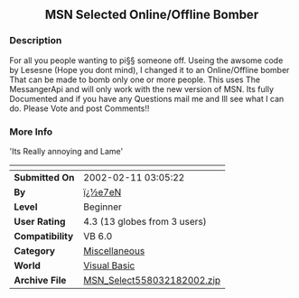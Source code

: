 ﻿<div align="center">

## MSN Selected Online/Offline Bomber


</div>

### Description

For all you people wanting to pi§§ someone off. Useing the awsome code by Lesesne (Hope you dont mind), I changed it to an Online/Offline bomber That can be made to bomb only one or more people. This uses The MessangerApi and will only work with the new version of MSN. Its fully Documented and if you have any Questions mail me and Ill see what I can do. Please Vote and post Comments!!
 
### More Info
 
'Its Really annoying and Lame'


<span>             |<span>
---                |---
**Submitted On**   |2002-02-11 03:05:22
**By**             |[ï¿½e7eN](https://github.com/Planet-Source-Code/PSCIndex/blob/master/ByAuthor/e7en.md)
**Level**          |Beginner
**User Rating**    |4.3 (13 globes from 3 users)
**Compatibility**  |VB 6\.0
**Category**       |[Miscellaneous](https://github.com/Planet-Source-Code/PSCIndex/blob/master/ByCategory/miscellaneous__1-1.md)
**World**          |[Visual Basic](https://github.com/Planet-Source-Code/PSCIndex/blob/master/ByWorld/visual-basic.md)
**Archive File**   |[MSN\_Select558032182002\.zip](https://github.com/Planet-Source-Code/e7en-msn-selected-online-offline-bomber__1-31889/archive/master.zip)








